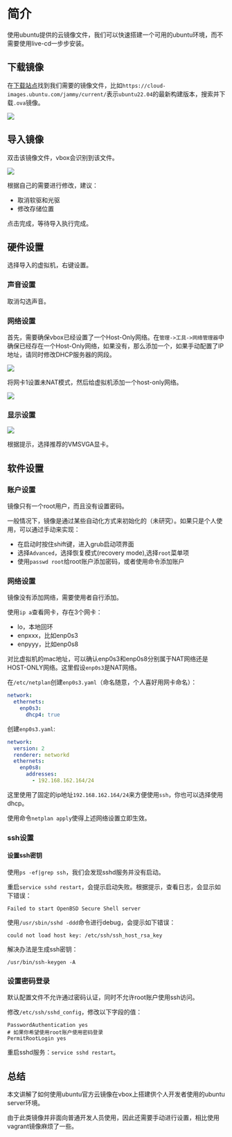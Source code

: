 # 简介

使用ubuntu提供的云镜像文件，我们可以快速搭建一个可用的ubuntu环境，而不需要使用live-cd一步步安装。

## 下载镜像

在[下载站点](https://cloud-images.ubuntu.com/)找到我们需要的镜像文件，比如`https://cloud-images.ubuntu.com/jammy/current/`表示`ubuntu22.04`的最新构建版本，搜索并下载`.ova`镜像。

![](Pasted%20image%2020231112161057.png)

## 导入镜像

双击该镜像文件，vbox会识别到该文件。

![](Pasted%20image%2020231112161921.png)

根据自己的需要进行修改，建议：

- 取消软驱和光驱
- 修改存储位置

点击完成，等待导入执行完成。

## 硬件设置

选择导入的虚拟机，右键设置。

### 声音设置

取消勾选声音。

### 网络设置

首先，需要确保vbox已经设置了一个Host-Only网络。在`管理->工具->网络管理器`中确保已经存在一个Host-Only网络，如果没有，那么添加一个，如果手动配置了IP地址，请同时修改DHCP服务器的网段。

![](Pasted%20image%2020231112183725.png)

将网卡1设置未NAT模式，然后给虚拟机添加一个host-only网络。

![](Pasted%20image%2020231112170606.png)

### 显示设置

![](Pasted%20image%2020231112170728.png)

根据提示，选择推荐的VMSVGA显卡。
## 软件设置

### 账户设置

镜像只有一个root用户，而且没有设置密码。

一般情况下，镜像是通过某些自动化方式来初始化的（未研究）。如果只是个人使用，可以通过手动来实现：

- 在启动时按住shift键，进入grub启动项界面
- 选择`Advanced`，选择恢复模式(recovery mode),选择`root`菜单项
- 使用`passwd root`给root账户添加密码，或者使用命令添加账户

### 网络设置

镜像没有添加网络，需要使用者自行添加。

使用`ip a`查看网卡，存在3个网卡：

- lo，本地回环
- enpxxx，比如enp0s3
- enpyyy，比如enp0s8

对比虚拟机的mac地址，可以确认enp0s3和enp0s8分别属于NAT网络还是HOST-ONLY网络。这里假设`enp0s3`是NAT网络。

在`/etc/netplan`创建`enp0s3.yaml`（命名随意，个人喜好用网卡命名）：

```yaml
network:
  ethernets:
    enp0s3:
      dhcp4: true
```

创建`enp0s3.yaml`:

```yaml
network:
  version: 2
  renderer: networkd
  ethernets:
    enp0s8:
      addresses:
        - 192.168.162.164/24
```

这里使用了固定的ip地址`192.168.162.164/24`来方便使用`ssh`，你也可以选择使用dhcp。

使用命令`netplan apply`使得上述网络设置立即生效。

### ssh设置

#### 设置ssh密钥

使用`ps -ef|grep ssh`，我们会发现sshd服务并没有启动。

重启`service sshd restart`，会提示启动失败。根据提示，查看日志，会显示如下错误：

```
Failed to start OpenBSD Secure Shell server
```

使用`/usr/sbin/sshd -ddd`命令进行debug，会提示如下错误：

```
could not load host key: /etc/ssh/ssh_host_rsa_key
```

解决办法是生成ssh密钥：

```
/usr/bin/ssh-keygen -A
```

### 设置密码登录

默认配置文件不允许通过密码认证，同时不允许root账户使用ssh访问。

修改`/etc/ssh/sshd_config`，修改以下字段的值：

```
PasswordAuthentication yes
# 如果你希望使用root账户使用密码登录
PermitRootLogin yes
```

重启sshd服务：`service sshd restart`。

## 总结

本文讲解了如何使用ubuntu官方云镜像在vbox上搭建供个人开发者使用的ubuntu server环境。

由于此类镜像并非面向普通开发人员使用，因此还需要手动进行设置，相比使用vagrant镜像麻烦了一些。